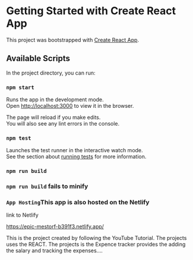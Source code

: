 # Getting Started with Create React App

This project was bootstrapped with [Create React App](https://github.com/facebook/create-react-app).

## Available Scripts

In the project directory, you can run:

### `npm start`

Runs the app in the development mode.\
Open [http://localhost:3000](http://localhost:3000) to view it in the browser.

The page will reload if you make edits.\
You will also see any lint errors in the console.

### `npm test`

Launches the test runner in the interactive watch mode.\
See the section about [running tests](https://facebook.github.io/create-react-app/docs/running-tests) for more information.

### `npm run build`


### `npm run build` fails to minify



### `App Hosting`This app is also hosted on the Netlify 
link to Netlify

https://epic-mestorf-b391f3.netlify.app/



This is the project created by following the YouTube Tutorial. The projects uses the REACT. 
The projects is the Expence tracker provides the adding the salary and tracking the expenses.... 
